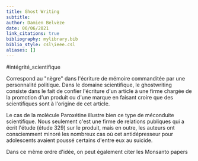```yaml
---
title: Ghost Writing
subtitle:
author: Damien Belvèze
date: 06/06/2021
link_citations: true
bibliography: mylibrary.bib
biblio_style: csl\ieee.csl
aliases: []
---
```

#intégrité_scientifique 

Correspond au "nègre" dans l'écriture de mémoire commanditée par une personnalité politique. 
Dans le domaine scientifique, le ghostwriting consiste dans le fait de confier l'écriture d'un article à une firme chargée de la promotion d'un produit ou d'une marque en faisant croire que des scientifiques sont à l'origine de cet article. 

Le cas de la molécule Paroxétine illustre bien ce type de méconduite scientifique. Nous seulement c'est une firme de relations publiques qui a écrit l'étude (étude 329) sur le produit, mais en outre, les auteurs ont consciemment minoré les nombreux cas où cet antidépresseur pour adolescents avaient poussé certains d'entre eux au suicide.

Dans ce même ordre d'idée, on peut également citer les Monsanto papers
